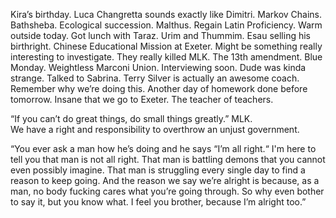 Kira’s birthday. Luca Changretta sounds exactly like Dimitri. Markov Chains. Bathsheba. Ecological succession. Malthus. Regain Latin Proficiency. Warm outside today. Got lunch with Taraz. Urim and Thummim. Esau selling his birthright. Chinese Educational Mission at Exeter. Might be something really interesting to investigate. They really killed MLK. The 13th amendment. Blue Monday. Weightless Marconi Union. Interviewing soon. Dude was kinda strange. Talked to Sabrina. Terry Silver is actually an awesome coach. Remember why we’re doing this. Another day of homework done before tomorrow. Insane that we go to Exeter. The teacher of teachers. 

“If you can’t do great things, do small things greatly.” MLK.  
We have a right and responsibility to overthrow an unjust government. 

“You ever ask a man how he’s doing and he says “I’m all right.“ I'm here to tell you that man is not all right. That man is battling demons that you cannot even possibly imagine. That man is struggling every single day to find a reason to keep going. And the reason we say we’re alright is because, as a man, no body fucking cares what you’re going through. So why even bother to say it, but you know what. I feel you brother, because I’m alright too.”